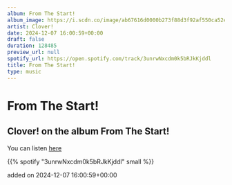 ```yaml
---
album: From The Start!
album_image: https://i.scdn.co/image/ab67616d0000b273f88d3f92af550ca52e9a9bf2
artist: Clover!
date: 2024-12-07 16:00:59+00:00
draft: false
duration: 128485
preview_url: null
spotify_url: https://open.spotify.com/track/3unrwNxcdm0k5bRJkKjddl
title: From The Start!
type: music
---
```



# From The Start!

## Clover! on the album From The Start!

You can listen [here](https://open.spotify.com/track/3unrwNxcdm0k5bRJkKjddl)

{{% spotify "3unrwNxcdm0k5bRJkKjddl" small %}}

added on 2024-12-07 16:00:59+00:00